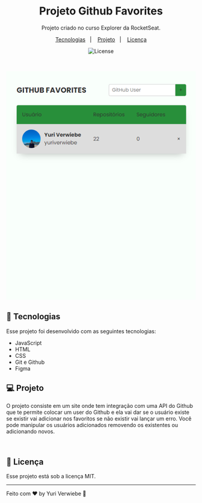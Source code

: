 <h1 align="center"> Projeto Github Favorites </h1>

<p align="center">
Projeto criado no curso Explorer da RocketSeat.
</p>

<p align="center">
  <a href="#-tecnologias">Tecnologias</a>&nbsp;&nbsp;&nbsp;|&nbsp;&nbsp;&nbsp;
  <a href="#-projeto">Projeto</a>&nbsp;&nbsp;&nbsp;|&nbsp;&nbsp;&nbsp;
  <a href="#-licença">Licença</a>
</p>

<p align="center">
  <img alt="License" src="https://img.shields.io/static/v1?label=license&message=MIT&color=49AA26&labelColor=000000">
</p>

<br>

<p align="center">
  <img alt="Imagem Ilustrativa Github Favorites" src="img/preview.png" width="600px">
</p>

## 🚀 Tecnologias

Esse projeto foi desenvolvido com as seguintes tecnologias:

- JavaScript
- HTML
- CSS
- Git e Github
- Figma

## 💻 Projeto

O projeto consiste em um site onde tem integração com uma API do Github que te permite colocar um user do Github e ela vai dar se o usuário existe se existir vai adicionar nos favoritos se não existir vai lançar um erro. Você pode manipular os usuários adicionados removendo os existentes ou adicionando novos.
 
<br>

## 📝 Licença

Esse projeto está sob a licença MIT.

---

Feito com ♥ by Yuri Verwiebe 🌊

